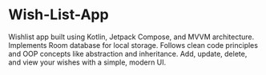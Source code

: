 # Wish-List-App
Wishlist app built using Kotlin, Jetpack Compose, and MVVM architecture. Implements Room database for local storage. Follows clean code principles and OOP concepts like abstraction and inheritance. Add, update, delete, and view your wishes with a simple, modern UI.
